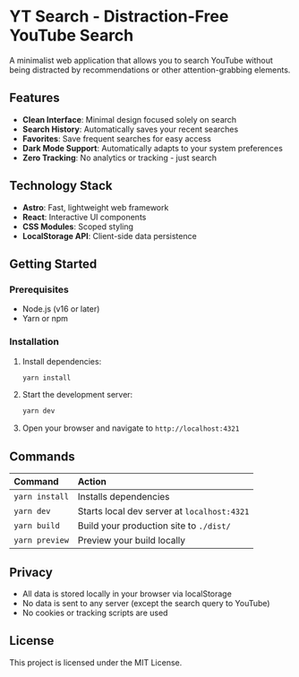 # YT Search - Distraction-Free YouTube Search

A minimalist web application that allows you to search YouTube without being distracted by recommendations or other attention-grabbing elements.

## Features

- **Clean Interface**: Minimal design focused solely on search
- **Search History**: Automatically saves your recent searches
- **Favorites**: Save frequent searches for easy access
- **Dark Mode Support**: Automatically adapts to your system preferences
- **Zero Tracking**: No analytics or tracking - just search

## Technology Stack

- **Astro**: Fast, lightweight web framework
- **React**: Interactive UI components
- **CSS Modules**: Scoped styling
- **LocalStorage API**: Client-side data persistence

## Getting Started

### Prerequisites

- Node.js (v16 or later)
- Yarn or npm

### Installation

1. Install dependencies:
   ```bash
   yarn install
   ```

2. Start the development server:
   ```bash
   yarn dev
   ```

3. Open your browser and navigate to `http://localhost:4321`

## Commands

| Command              | Action                                      |
| :------------------- | :------------------------------------------ |
| `yarn install`       | Installs dependencies                       |
| `yarn dev`           | Starts local dev server at `localhost:4321` |
| `yarn build`         | Build your production site to `./dist/`     |
| `yarn preview`       | Preview your build locally                  |

## Privacy

- All data is stored locally in your browser via localStorage
- No data is sent to any server (except the search query to YouTube)
- No cookies or tracking scripts are used

## License

This project is licensed under the MIT License.